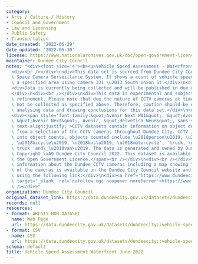 ```yaml
---
category:
- Arts / Culture / History
- Council and Government
- Law and Licensing
- Public Safety
- Transportation
date_created: '2022-06-29'
date_updated: '2022-06-30'
license: https://www.nationalarchives.gov.uk/doc/open-government-licence/version/3/
maintainer: Dundee City Council
notes: "<div><font size='4'><b><u>Vehicle Speed Assessment - Waterfront</u></b></font></div>\n\
  <div><br /></div>\n<div>This data set is sourced from Dundee City Council's Public\
  \ Space Camera Surveillance System. It shows a count of vehicle speeds in mph in\
  \ a specified area using camera 331 \u2013 South Union St.</div>\n<div><br /></div>\n\
  <div>Data is currently being collected and will be published in due course.\_\_\
  </div>\n<div><br /></div>\n<div>This data is experimental and subject to further\
  \ refinement. Please note that due the nature of CCTV cameras at times data may\
  \ not be collected as specified above. Therefore, caution should be exercised when\
  \ analysing data and drawing conclusions for this data set.</div>\n<div><br /></div>\n\
  <div><span style='font-family:&quot;Avenir Next W01&quot;, &quot;Avenir Next W00&quot;,\
  \ &quot;Avenir Next&quot;, Avenir, &quot;Helvetica Neue&quot;, sans-serif; font-size:16px;\
  \ text-align:justify;'>CCTV datasets contain information on object detections taken\
  \ from a selection of the CCTV cameras throughout Dundee City. CCTV images are translated\
  \ into object counts, objects counted include \u2018person\u2019, \u2018car\u2019\
  , \u2018bicycle\u2019, \u2018bus\u2019, \u2018motorcycle', 'truck, \u2018pickup\
  \ truck 'and\_\u2018van\u2019. The data is generated and owned by Dundee City Council.\
  \ Copyright \xA9 Dundee City Council 2022. This dataset is available for use under\
  \ the Open Government Licence.</span><br /></div>\n<div><br /></div>\n<div>Background\
  \ information about the Dundee CCTV cameras including a map showing the location\
  \ of the cameras is available on the Dundee City Council website and can be accessed\
  \ using the following link:</div>\n<div><a href='https://www.dundeecity.gov.uk/service-area/city-development/sustainable-transport-and-roads/dundees-public-space-camera-surveillance-system'\
  \ target='_blank' rel='nofollow ugc noopener noreferrer'>https://www.dundeecity.gov.uk/service-area/city-development/sustainable-transport-and-roads/dundees-public-space-camera-surveillance-system</a><br\
  \ /></div>"
organization: Dundee City Council
original_dataset_link: https://data.dundeecity.gov.uk/datasets/dundeecity::vehicle-speed-assessment-waterfront-june-2022
records: null
resources:
- format: ARCGIS HUB DATASET
  name: Web Page
  url: https://data.dundeecity.gov.uk/datasets/dundeecity::vehicle-speed-assessment-waterfront-june-2022
- format: CSV
  name: CSV
  url: https://data.dundeecity.gov.uk/datasets/dundeecity::vehicle-speed-assessment-waterfront-june-2022.csv?where=1=1
schema: default
title: Vehicle Speed Assessment Waterfront June 2022
---
```


